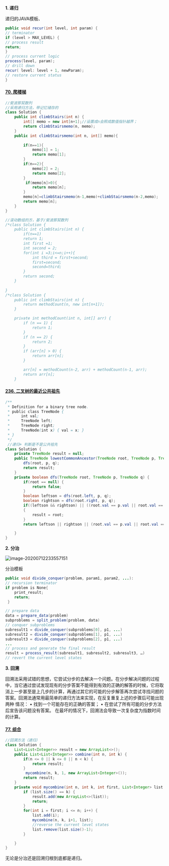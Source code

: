 **1. 递归**

递归的JAVA模板、

```java
public void recur(int level, int param) {
// terminator
if (level > MAX_LEVEL) {
// process result
return;
}
// process current logic
process(level, param);
// drill down
recur( level: level + 1, newParam);
// restore current status
}
```

#### [70. 爬楼梯](https://leetcode-cn.com/problems/climbing-stairs/)

```java
//斐波那契数列
//采用递归方法，带记忆储存的
class Solution {
    public int climbStairs(int n) {
        int[] memo = new int[n+1];//设置成n会照成数值指针越界；
        return climbStairsmemo(n, memo);
    }
    public int climbStairsmemo(int n, int[] memo){
       
        if(n==1){
            memo[1] = 1;
            return memo[1];
        }
        if(n==2){
            memo[2] = 2;
            return memo[2];
        }
         if(memo[n]>0){
            return memo[n];
        }
        memo[n]=climbStairsmemo(n-1,memo)+climbStairsmemo(n-2,memo);
        return memo[n];
    }
}

//滚动数组的方，基于/斐波那契数列
/*class Solution {
    public int climbStairs(int n) {
        if(n==1)
        return 1;
        int first =1;
        int second = 2;
        for(int i =3;i<=n;i++){
            int third = first+second;
            first=second;
            second=third;
        }
        return second;
    }
    
}
/*class Solution {
    public int climbStairs(int n) {
        return methodCount(n, new int[n+1]);
    }

    private int methodCount(int n, int[] arr) {
        if (n == 1) {
            return 1;
        }
        if (n == 2) {
            return 2;
        }
        if (arr[n] > 0) {
            return arr[n];
        }

        arr[n] = methodCount(n-2, arr) + methodCount(n-1, arr);
        return arr[n];
    }

```



#### [236. 二叉树的最近公共祖先](https://leetcode-cn.com/problems/lowest-common-ancestor-of-a-binary-tree/)

```java
/**
 * Definition for a binary tree node.
 * public class TreeNode {
 *     int val;
 *     TreeNode left;
 *     TreeNode right;
 *     TreeNode(int x) { val = x; }
 * }
 */
 //递归+ 判断是不是公共祖先
class Solution {
    private TreeNode result = null;
    public TreeNode lowestCommonAncestor(TreeNode root, TreeNode p, TreeNode q) {
        dfs(root, p, q);
        return result;
    }
    private boolean dfs(TreeNode root, TreeNode p, TreeNode q) {
        if(root == null) {
            return false;
        }
        boolean leftson = dfs(root.left, p, q);
        boolean rightson = dfs(root.right, p, q);
        if((leftson && rightson) || ((root.val == p.val || root.val == q.val) && (leftson ||rightson)))
        {
            result = root;
        }
        return leftson || rightson || (root.val == p.val || root.val == q.val);

    }
}
```

**2. 分治**

![image-20200712233557151](C:\Users\Administrator\AppData\Roaming\Typora\typora-user-images\image-20200712233557151.png)

分治模板

```java
public void divide_conquer(problem, param1, param2, ...):
// recursion terminator
if problem is None{            
    print_result;
    return;                
 }

// prepare data
data = prepare_data(problem)
subproblems = split_problem(problem, data)
// conquer subproblems
subresult1 = divide_conquer(subproblems[0], p1, ...)
subresult2 = divide_conquer(subproblems[1], p1, ...)
subresult3 = divide_conquer(subproblems[2], p1, ...)
...
// process and generate the final result
result = process_result(subresult1, subresult2, subresult3, …)
// revert the current level states
```

**3. 回溯**

回溯法采用试错的思想，它尝试分步的去解决一个问题。在分步解决问题的过程中，当它通过尝试发现现有的分步答案不能得到有效的正确的解答的时候，它将取消上一步甚至是上几步的计算，再通过其它的可能的分步解答再次尝试寻找问题的答案。回溯法通常用最简单的递归方法来实现，在反复重复上述的步骤后可能出现两种
情况：
• 找到一个可能存在的正确的答案；
• 在尝试了所有可能的分步方法后宣告该问题没有答案。
在最坏的情况下，回溯法会导致一次复杂度为指数时间的计算。

#### [77. 组合](https://leetcode-cn.com/problems/combinations/)

```java
//回溯方法（递归）
class Solution {
    List<List<Integer>> result = new ArrayList<>();
    public List<List<Integer>> combine(int n, int k) {
        if(n <= 0 || k <= 0 || n < k) {
            return result;  
        }
         mycombine(n, k, 1, new ArrayList<Integer>());
        return result;
    }
    private void mycombine(int n, int k, int first, List<Integer> list ) {
        if (list.size() == k) {
            result.add(new ArrayList<>(list));
            return;
        } 
        for(int i = first; i <= n; i++) {
            list.add(i);
            mycombine(n, k, i+1, list);
            //reverse the current level states
            list.remove(list.size()-1);
        }

    }
}
```

无论是分治还是回溯归根到底都是递归。